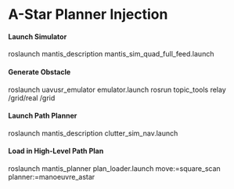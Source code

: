 <!-- This Source Code Form is subject to the terms of the Mozilla Public
   - License, v. 2.0. If a copy of the MPL was not distributed with this
   - file, You can obtain one at https://mozilla.org/MPL/2.0/. -->

# A-Star Planner Injection
#### Launch Simulator
roslaunch mantis_description mantis_sim_quad_full_feed.launch

#### Generate Obstacle
roslaunch uavusr_emulator emulator.launch
rosrun topic_tools relay /grid/real /grid

#### Launch Path Planner
roslaunch mantis_description clutter_sim_nav.launch

#### Load in High-Level Path Plan
roslaunch mantis_planner plan_loader.launch move:=square_scan planner:=manoeuvre_astar
